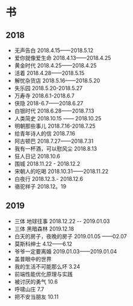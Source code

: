 # 书

## 2018

- 无声告白 2018.4.15——2018.5.12
- 爱你就像爱生命 2018.4.13——2018.4.25
- 黄金时代 2018.4.25——2018.4.25
- 活着 2018.4.28——2018.5.15
- 解忧杂货店 2018.5.16——2018.5.20
- 失乐园 2018.5.20-2018.5.27
- 万寿寺 2018.6.1-2018.6.7
- 侠隐 2018-6.7——2018.6.27
- 白银时代 2018.6.28——2018.7.13
- 人类简史 2018.10.15 —— 2018.10.25
- 明朝那些事儿 2018.7.16-2018.7.25
- 给青年诗人的信 2018.7.16
- 阿古顿巴 2018.7.27——2018.7.31
- 我有一杯酒，可以慰风尘 2018.8.13
- 狂人日记 2018.10.6
- 围城 2018.11.22 - 2018.12.2
- 宋朝人的吃喝 2018.10.31——2018.11.22
- 白夜行 2018.12.3.- 2018.12.6
- 骆驼祥子 2018.12。19

## 2019

- 三体 地球往事 2018.12.22 -- 2019.01.03
- 三体 黑暗森林 2019.12.18
- 白天的房子，夜晚的房子 2019.01.05 ——02.07
- 莫斯科绅士 4.12——6.12
- 爷爷一定要离婚 2019.01.03——2019.01.04
- 盖普眼中的世界
- 我的生活不可能那么坏 3.24
- 前端性能优化原理与实践
- 被讨厌的勇气 10.6
- 呼啸山庄 7.7
- 把不安当朋友 10.11
